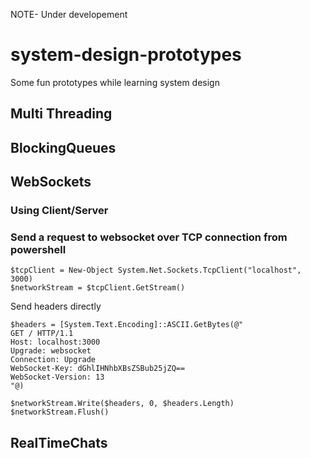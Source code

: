 NOTE- Under developement

# system-design-prototypes
Some fun prototypes while learning system design

## Multi Threading

## BlockingQueues

## WebSockets
### Using Client/Server
### Send a request to websocket over TCP connection from powershell

```
$tcpClient = New-Object System.Net.Sockets.TcpClient("localhost", 3000)
$networkStream = $tcpClient.GetStream()
```

Send headers directly

```
$headers = [System.Text.Encoding]::ASCII.GetBytes(@"
GET / HTTP/1.1
Host: localhost:3000
Upgrade: websocket
Connection: Upgrade
WebSocket-Key: dGhlIHNhbXBsZSBub25jZQ==
WebSocket-Version: 13
"@)

$networkStream.Write($headers, 0, $headers.Length)
$networkStream.Flush()
```


## RealTimeChats

